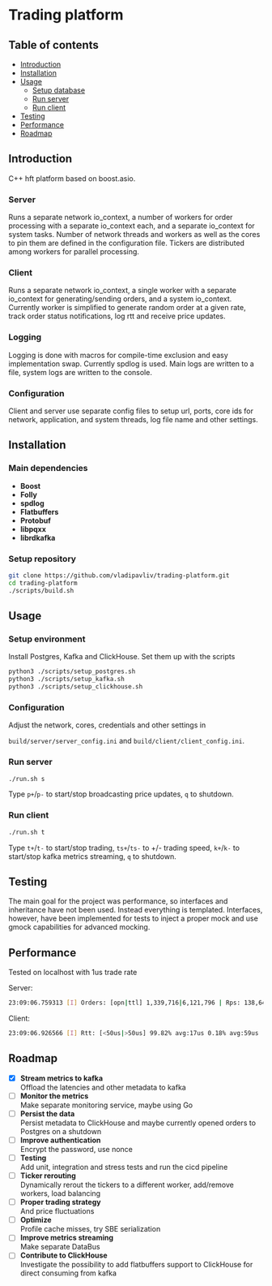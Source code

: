 # Trading platform

## Table of contents
- [Introduction](#introduction)
- [Installation](#installation)
- [Usage](#usage)
    - [Setup database](#setup-database)
    - [Run server](#run-server)
    - [Run client](#run-client)
- [Testing](#testing)
- [Performance](#performance)
- [Roadmap](#roadmap)

## Introduction
C++ hft platform based on boost.asio.

### Server
Runs a separate network io_context, a number of workers for order processing with a separate io_context each, and a separate io_context for system tasks. Number of network threads and workers as well as the cores to pin them are defined in the configuration file. Tickers are distributed among workers for parallel processing.

### Client
Runs a separate network io_context, a single worker with a separate io_context for generating/sending orders, and a system io_context. Currently worker is simplified to generate random order at a given rate, track order status notifications, log rtt and receive price updates.

### Logging
Logging is done with macros for compile-time exclusion and easy implementation swap. Currently spdlog is used. Main logs are written to a file, system logs are written to the console.

### Configuration
Client and server use separate config files to setup url, ports, core ids for network, application, and system threads, log file name and other settings.

## Installation

### Main dependencies
- **Boost**
- **Folly**
- **spdlog**
- **Flatbuffers**
- **Protobuf**
- **libpqxx**
- **librdkafka**

### Setup repository
```bash
git clone https://github.com/vladipavliv/trading-platform.git
cd trading-platform
./scripts/build.sh
```

## Usage
### Setup environment
Install Postgres, Kafka and ClickHouse. Set them up with the scripts
```bash
python3 ./scripts/setup_postgres.sh
python3 ./scripts/setup_kafka.sh
python3 ./scripts/setup_clickhouse.sh
```

### Configuration
Adjust the network, cores, credentials and other settings in 

`build/server/server_config.ini` and `build/client/client_config.ini`.

### Run server
```bash
./run.sh s
```
Type `p+`/`p-` to start/stop broadcasting price updates, `q` to shutdown.

### Run client
```bash
./run.sh t
```
Type `t+`/`t-` to start/stop trading, `ts+`/`ts-` to +/- trading speed, `k+`/`k-` to start/stop kafka metrics streaming, `q` to shutdown.

## Testing
The main goal for the project was performance, so interfaces and inheritance have not been used. Instead everything is templated.
Interfaces, however, have been implemented for tests to inject a proper mock and use gmock capabilities for advanced mocking.

## Performance
Tested on localhost with 1us trade rate

Server:
```bash
23:09:06.759313 [I] Orders: [opn|ttl] 1,339,716|6,121,796 | Rps: 138,647
```
Client:
```bash
23:09:06.926566 [I] Rtt: [<50us|>50us] 99.82% avg:17us 0.18% avg:59us
```

## Roadmap
- [x] **Stream metrics to kafka**  
Offload the latencies and other metadata to kafka
- [ ] **Monitor the metrics**  
Make separate monitoring service, maybe using Go
- [ ] **Persist the data**  
Persist metadata to ClickHouse and maybe currently opened orders to Postgres on a shutdown
- [ ] **Improve authentication**  
Encrypt the password, use nonce
- [ ] **Testing**  
Add unit, integration and stress tests and run the cicd pipeline
- [ ] **Ticker rerouting**  
Dynamically rerout the tickers to a different worker, add/remove workers, load balancing
- [ ] **Proper trading strategy**  
And price fluctuations
- [ ] **Optimize**  
Profile cache misses, try SBE serialization
- [ ] **Improve metrics streaming**  
Make separate DataBus
- [ ] **Contribute to ClickHouse**  
Investigate the possibility to add flatbuffers support to ClickHouse for direct consuming from kafka
